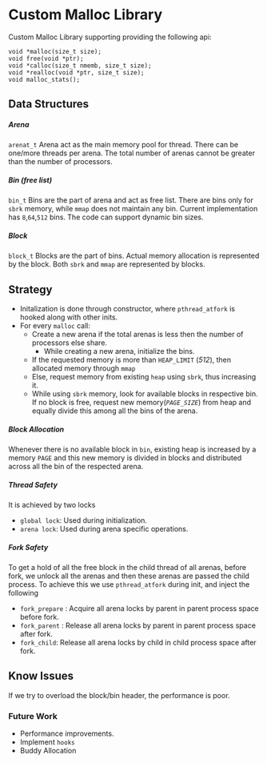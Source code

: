 # Custom Malloc Library

Custom Malloc Library supporting providing the following api:

```
void *malloc(size_t size);
void free(void *ptr);
void *calloc(size_t nmemb, size_t size);
void *realloc(void *ptr, size_t size);
void malloc_stats();
```



## Data Structures

##### Arena 
`arenat_t` 
Arena act as the main memory pool for thread. There can be one/more threads per arena. The total number of arenas cannot be greater than the number of processors.


##### Bin *(free list)*
`bin_t`
Bins are the part of arena and act as free list. There are bins only for `sbrk` memory, while `mmap` does not maintain any bin. Current implementation has `8`,`64`,`512` bins. The code can support dynamic bin sizes.

##### Block
`block_t`
Blocks are the part of bins. Actual memory allocation is represented by the block. Both `sbrk` and `mmap` are represented by blocks.

## Strategy

- Initalization is done through constructor, where `pthread_atfork` is hooked along with other inits.
- For every `malloc` call:
    - Create a new arena if the total arenas is less then the number of processors else share.
        - While creating a new arena, initialize the bins.
    - If the requested memory is more than `HEAP_LIMIT` (*512*), then allocated memory through `mmap`
    - Else, request memory from existing `heap` using `sbrk`, thus increasing it.
    - While using `sbrk` memory, look for available blocks in respective bin. If no block is free, request new memory(*`PAGE_SIZE`*) from heap and equally divide this among all the bins of the arena.
    

##### Block Allocation
Whenever there is no available block in `bin`, existing heap is increased by a memory `PAGE` and this new memory is divided in blocks and distributed across all the bin of the respected arena.

##### Thread Safety

It is achieved by two locks

- `global lock`: Used during initialization.
- `arena lock`: Used during arena specific operations.

##### Fork Safety
To get a hold of all the free block in the child thread of all arenas, before fork, we unlock all the arenas and then these arenas are passed the child process. To achieve this we use `pthread_atfork` during init, and inject the following
   
- `fork_prepare` : Acquire all arena locks by parent in parent process space before fork.
- `fork_parent` : Release all arena locks by parent in parent process space after fork.
- `fork_child`: Release all arena locks by child in child process space after fork.




## Know Issues

If we try to overload the block/bin header, the performance is poor. 

### Future Work

- Performance improvements. 
- Implement `hooks`
- Buddy Allocation
